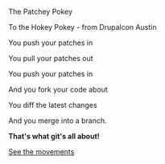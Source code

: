The Patchey Pokey

To the Hokey Pokey - from Drupalcon Austin



You push your patches in

You pull your patches out

You push your patches in

And you fork your code about



You diff the latest changes

And you merge into a branch.

**That's what git's all about!**



[See the movements](https://www.youtube.com/watch?v=lJG4XTTQjCo)
